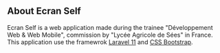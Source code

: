 ## About Ecran Self

Ecran Self is a web application made during the trainee "Développement Web & Web Mobile", commission by "Lycée Agricole de Sées" in France.
This application use the framewrok [Laravel 11](https://laravel.com) and [CSS Bootstrap](https://getbootstrap.com/docs/3.4/css/).
